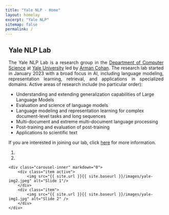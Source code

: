 ```yaml
---
title: "Yale NLP - Home"
layout: homelay
excerpt: "Yale NLP"
sitemap: false
permalink: /
---
```


<div class="row" style="margin-bottom: 50px; margin-left: 10px; margin-right: 10px">
<div class="col-sm-10 col-sm-offset-1 clearfix">
  <h2>Yale NLP Lab</h2>
  <!-- justify the text-->
  <p style="text-align:justify">
    The Yale NLP Lab is a research group in the <a href="https://cs.yale.edu/" target="_blank">Department of Computer Science</a> at <a href="https://www.yale.edu/" target="_blank">Yale University</a> led by <a href="https://armancohan.com" target="_blank">Arman Cohan</a>. The research lab started in January 2023 with a broad focus in AI, including language modeling, representation learning, retrieval, and applications in specialized domains.
    Active areas of research include (no particular order):
  </p>
  <ul>
    <li>Understanding and extending generalization capabilities of Large Language Models</li>
    <li>Evaluation and science of language models</li>
    <li>Language modeling and representation learning for complex document-level tasks and long sequences</li>
    <li>Multi-document and extreme multi-document language processing</li>
    <li>Post-training and evaluation of post-training</li>
    <li>Applications to scientific text</li>
  </ul>

  <p style="text-align:justify">
  If you are interested in joining our lab, click <a href="{{ site.url }}{{ site.baseurl }}/opportunities.html" target="_blank">here</a> for more information.
  </p>
</div>

<div class="col-sm-8 col-sm-offset-2 clearfix">
  <div markdown="0" id="carousel" class="carousel slide" data-ride="carousel" data-interval="4000" data-pause="hover" >
    <!-- Menu -->
    <ol class="carousel-indicators">
        <li data-target="#carousel" data-slide-to="0" class="active"></li>
        <li data-target="#carousel" data-slide-to="1"></li>
    </ol>

    <div class="carousel-inner" markdown="0">
        <div class="item active">
            <img src="{{ site.url }}{{ site.baseurl }}/images/yale-img2.jpeg" alt="Slide 1"/>
        </div>  
        <div class="item">
            <img src="{{ site.url }}{{ site.baseurl }}/images/yale-img1.jpg" alt="Slide 2" />
        </div>   
    </div>
  </div>


